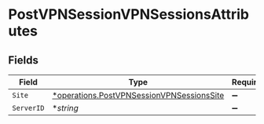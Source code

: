 # PostVPNSessionVPNSessionsAttributes


## Fields

| Field                                                                                                 | Type                                                                                                  | Required                                                                                              | Description                                                                                           |
| ----------------------------------------------------------------------------------------------------- | ----------------------------------------------------------------------------------------------------- | ----------------------------------------------------------------------------------------------------- | ----------------------------------------------------------------------------------------------------- |
| `Site`                                                                                                | [*operations.PostVPNSessionVPNSessionsSite](../../models/operations/postvpnsessionvpnsessionssite.md) | :heavy_minus_sign:                                                                                    | N/A                                                                                                   |
| `ServerID`                                                                                            | **string*                                                                                             | :heavy_minus_sign:                                                                                    | N/A                                                                                                   |